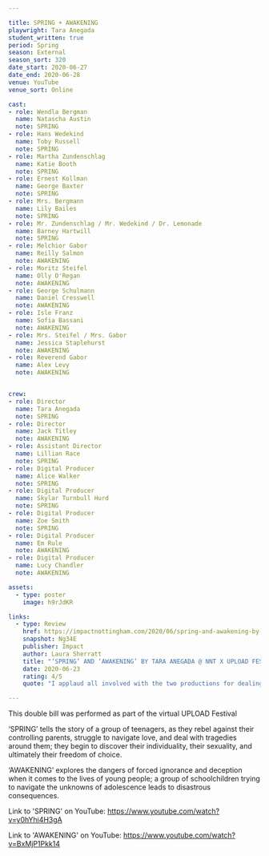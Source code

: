 ```yaml
---

title: SPRING + AWAKENING
playwright: Tara Anegada
student_written: true
period: Spring
season: External
season_sort: 320
date_start: 2020-06-27
date_end: 2020-06-28
venue: YouTube
venue_sort: Online

cast:
- role: Wendla Bergman
  name: Natascha Austin
  note: SPRING
- role: Hans Wedekind
  name: Toby Russell
  note: SPRING
- role: Martha Zundenschlag
  name: Katie Booth
  note: SPRING
- role: Ernest Kollman
  name: George Baxter
  note: SPRING
- role: Mrs. Bergmann
  name: Lily Bailes
  note: SPRING
- role: Mr. Zundenschlag / Mr. Wedekind / Dr. Lemonade
  name: Barney Hartwill
  note: SPRING
- role: Melchior Gabor
  name: Reilly Salmon
  note: AWAKENING
- role: Moritz Steifel
  name: Olly O'Regan
  note: AWAKENING
- role: George Schulmann
  name: Daniel Cresswell
  note: AWAKENING
- role: Isle Franz
  name: Sofia Bassani
  note: AWAKENING
- role: Mrs. Steifel / Mrs. Gabor
  name: Jessica Staplehurst
  note: AWAKENING
- role: Reverend Gabor
  name: Alex Levy
  note: AWAKENING


crew:
- role: Director
  name: Tara Anegada
  note: SPRING
- role: Director
  name: Jack Titley
  note: AWAKENING
- role: Assistant Director 
  name: Lillian Race
  note: SPRING
- role: Digital Producer
  name: Alice Walker
  note: SPRING
- role: Digital Producer
  name: Skylar Turnbull Hurd
  note: SPRING
- role: Digital Producer 
  name: Zoe Smith
  note: SPRING
- role: Digital Producer
  name: Em Rule
  note: AWAKENING
- role: Digital Producer 
  name: Lucy Chandler
  note: AWAKENING

assets:
  - type: poster
    image: h9rJdKR

links:
  - type: Review 
    href: https://impactnottingham.com/2020/06/spring-and-awakening-by-tara-anegada-nnt-x-upload-festival/
    snapshot: Ng34E
    publisher: Impact
    author: Laura Sherratt
    title: "‘SPRING’ AND ‘AWAKENING’ BY TARA ANEGADA @ NNT X UPLOAD FESTIVAL"
    date: 2020-06-23
    rating: 4/5
    quote: "I applaud all involved with the two productions for dealing with such difficult topics so sensitively. ‘SPRING’ and ‘AWAKENING’ make up a very moving piece of digital theatre that raises timeless points on teenage sexuality. Despite the difficult circumstances the cast and crew have had to adapt to, their resilience paid off."

---
```


This double bill was performed as part of the virtual UPLOAD Festival 

‘SPRING’ tells the story of a group of teenagers, as they rebel against their controlling parents, struggle to navigate love, and deal with tragedies around them; they begin to discover their individuality, their sexuality, and ultimately their freedom of choice.

‘AWAKENING’ explores the dangers of forced ignorance and deception when it comes to the lives of young people; a group of schoolchildren trying to navigate the unknowns of adolescence leads to disastrous consequences.

Link to 'SPRING' on YouTube: https://www.youtube.com/watch?v=y0hYhi4H3gA

Link to 'AWAKENING' on YouTube: https://www.youtube.com/watch?v=BxMjP1Pkk14

